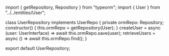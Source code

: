 import { getRepository, Repository } from "typeorm";
import { User } from "../../entities/User";

class UserRepository implements UserRepo {
private ormRepo: Repository;
constructor() {
this.ormRepo = getRepository(User);
}
createUser = async (user: UserInterface) => await this.ormRepo.save(user);
retrieveUsers = async () => await this.ormRepo.find();
}

export default UserRepository;
